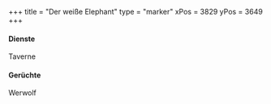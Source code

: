 +++
title = "Der weiße Elephant"
type = "marker"
xPos = 3829
yPos = 3649
+++

#### Dienste
Taverne  
  
#### Gerüchte
Werwolf